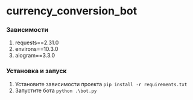 # currency_conversion_bot

### Зависимости
1. requests==2.31.0
2. environs==10.3.0
3. aiogram==3.3.0

### Установка и запуск
1. Установите зависимости проекта ```pip install -r requirements.txt```
2. Запустите бота ```python .\bot.py```